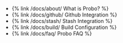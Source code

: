 <ul>
	<li>{% link /docs/about/ What is Probo? %}</li>
	<li>{% link /docs/github/ Github Integration %}</li>
	<li>{% link /docs/stash/ Stash Integration %}</li>
 	<!-- <li>{% link /docs/app/ Probo App %}</li> -->
 	<li>{% link /docs/build/ Build Configuration %}</li>
<!--	<li>{% link /docs/workflow/ Probo Recommended Workflow %}</li> -->
	<li>{% link /docs/faq/ Probo FAQ %}</li>
</ul>
